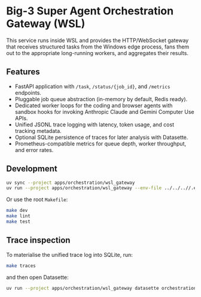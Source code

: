 # Big-3 Super Agent Orchestration Gateway (WSL)

This service runs inside WSL and provides the HTTP/WebSocket gateway that receives
structured tasks from the Windows edge process, fans them out to the appropriate
long-running workers, and aggregates their results.

## Features

- FastAPI application with `/task`, `/status/{job_id}`, and `/metrics` endpoints.
- Pluggable job queue abstraction (in-memory by default, Redis ready).
- Dedicated worker loops for the coding and browser agents with sandbox hooks for
  invoking Anthropic Claude and Gemini Computer Use APIs.
- Unified JSONL trace logging with latency, token usage, and cost tracking metadata.
- Optional SQLite persistence of traces for later analysis with Datasette.
- Prometheus-compatible metrics for queue depth, worker throughput, and error rates.

## Development

```bash
uv sync --project apps/orchestration/wsl_gateway
uv run --project apps/orchestration/wsl_gateway --env-file ../../..//.env.wsl uvicorn big3_orchestration.api.app:app --reload
```

Or use the root `Makefile`:

```bash
make dev
make lint
make test
```

## Trace inspection

To materialise the unified trace log into SQLite, run:

```bash
make traces
```

and then open Datasette:

```bash
uv run --project apps/orchestration/wsl_gateway datasette orchestration_traces.db
```

